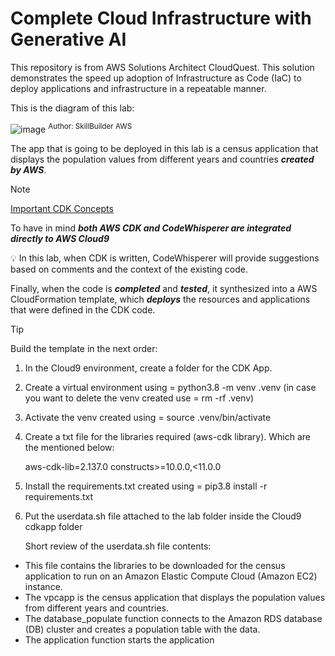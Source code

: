 # Complete Cloud Infrastructure with Generative AI
This repository is from AWS Solutions Architect CloudQuest. This solution demonstrates the speed up adoption of Infrastructure as Code (IaC) to deploy applications and infrastructure in a repeatable manner.

This is the diagram of this lab: 

![image](https://github.com/user-attachments/assets/2ca713bb-9d38-492d-9ce3-d5f6f5635422)
<sup>Author: SkillBuilder AWS</sup>

The app that is going to be deployed in this lab is a census application that displays the population values from different years and countries ***created by AWS***.
> [!NOTE]
> [Important CDK Concepts](Important-CDK-Concepts.md)

To have in mind ***both AWS CDK and CodeWhisperer are integrated directly to AWS Cloud9***

💡 In this lab, when CDK is written, CodeWhisperer will provide suggestions based on comments and the context of the existing code.

Finally, when the code is ***completed*** and ***tested***, it synthesized into a AWS CloudFormation template, which ***deploys*** the resources and applications that were defined in the CDK code.

> [!TIP]
> Build the template in the next order:

1. In the Cloud9 environment, create a folder for the CDK App.
   
3. Create a virtual environment using = python3.8 -m venv .venv (in case you want to delete the venv created use = rm -rf .venv)
   
5. Activate the venv created using = source .venv/bin/activate
   
7. Create a txt file for the libraries required (aws-cdk library). Which are the mentioned below:
   
    aws-cdk-lib=2.137.0
    constructs>=10.0.0,<11.0.0
   
9. Install the requirements.txt created using = pip3.8 install -r requirements.txt
    
11. Put the userdata.sh file attached to the lab folder inside the Cloud9 cdkapp folder

    Short review of the userdata.sh file contents:

 - This file contains the libraries to be downloaded for the census application to run on an Amazon Elastic Compute Cloud (Amazon EC2) instance.
 - The vpcapp is the census application that displays the population values from different years and countries.
 - The database_populate function connects to the Amazon RDS database (DB) cluster and creates a population table with the data.
 - The application function starts the application
